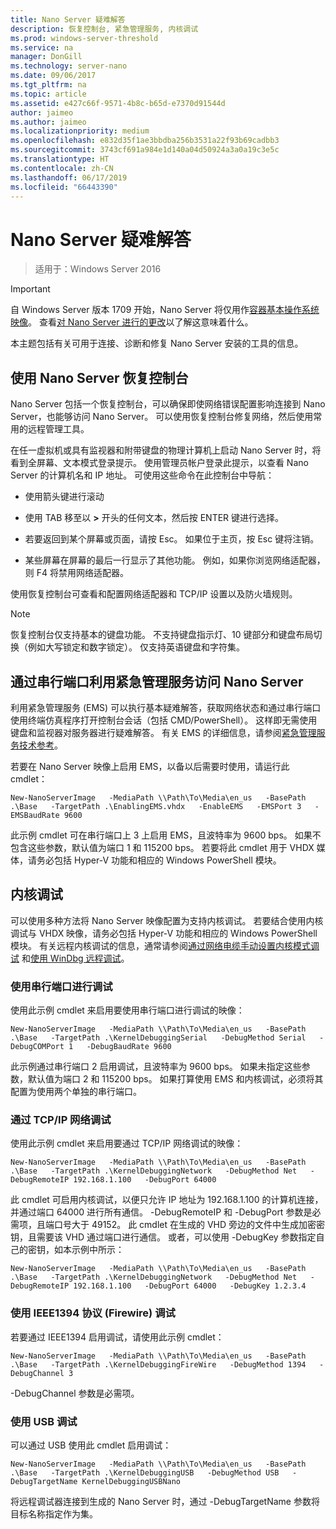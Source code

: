 ```yaml
---
title: Nano Server 疑难解答
description: 恢复控制台, 紧急管理服务, 内核调试
ms.prod: windows-server-threshold
ms.service: na
manager: DonGill
ms.technology: server-nano
ms.date: 09/06/2017
ms.tgt_pltfrm: na
ms.topic: article
ms.assetid: e427c66f-9571-4b8c-b65d-e7370d91544d
author: jaimeo
ms.author: jaimeo
ms.localizationpriority: medium
ms.openlocfilehash: e832d35f1ae3bbdba256b3531a22f93b69cadbb3
ms.sourcegitcommit: 3743cf691a984e1d140a04d50924a3a0a19c3e5c
ms.translationtype: HT
ms.contentlocale: zh-CN
ms.lasthandoff: 06/17/2019
ms.locfileid: "66443390"
---
```

# <a name="troubleshooting-nano-server"></a>Nano Server 疑难解答

>适用于：Windows Server 2016

> [!IMPORTANT]
> 自 Windows Server 版本 1709 开始，Nano Server 将仅用作[容器基本操作系统映像](/virtualization/windowscontainers/quick-start/using-insider-container-images#install-base-container-image)。 查看[对 Nano Server 进行的更改](nano-in-semi-annual-channel.md)以了解这意味着什么。 

本主题包括有关可用于连接、诊断和修复 Nano Server 安装的工具的信息。  
  
## <a name="using-the-nano-server-recovery-console"></a>使用 Nano Server 恢复控制台 
 
Nano Server 包括一个恢复控制台，可以确保即使网络错误配置影响连接到 Nano Server，也能够访问 Nano Server。 可以使用恢复控制台修复网络，然后使用常用的远程管理工具。  
  
在任一虚拟机或具有监视器和附带键盘的物理计算机上启动 Nano Server 时，将看到全屏幕、文本模式登录提示。 使用管理员帐户登录此提示，以查看 Nano Server 的计算机名和 IP 地址。 可使用这些命令在此控制台中导航：  
  
-   使用箭头键进行滚动  
  
-   使用 TAB 移至以 **>** 开头的任何文本，然后按 ENTER 键进行选择。  
  
-   若要返回到某个屏幕或页面，请按 Esc。 如果位于主页，按 Esc 键将注销。  
  
-   某些屏幕在屏幕的最后一行显示了其他功能。 例如，如果你浏览网络适配器，则 F4 将禁用网络适配器。  
  
使用恢复控制台可查看和配置网络适配器和 TCP/IP 设置以及防火墙规则。
> [!NOTE]
> 恢复控制台仅支持基本的键盘功能。 不支持键盘指示灯、10 键部分和键盘布局切换（例如大写锁定和数字锁定）。 仅支持英语键盘和字符集。

## <a name="accessing-nano-server-over-a-serial-port-with-emergency-management-services"></a>通过串行端口利用紧急管理服务访问 Nano Server  
利用紧急管理服务 (EMS) 可以执行基本疑难解答，获取网络状态和通过串行端口使用终端仿真程序打开控制台会话（包括 CMD/PowerShell）。 这样即无需使用键盘和监视器对服务器进行疑难解答。 有关 EMS 的详细信息，请参阅[紧急管理服务技术参考](https://technet.microsoft.com/library/cc784411(v=ws.10).aspx)。

若要在 Nano Server 映像上启用 EMS，以备以后需要时使用，请运行此 cmdlet：  
  
`New-NanoServerImage   -MediaPath \\Path\To\Media\en_us   -BasePath .\Base   -TargetPath .\EnablingEMS.vhdx   -EnableEMS   -EMSPort 3   -EMSBaudRate 9600`  
  
此示例 cmdlet 可在串行端口上 3 上启用 EMS，且波特率为 9600 bps。 如果不包含这些参数，默认值为端口 1 和 115200 bps。 若要将此 cmdlet 用于 VHDX 媒体，请务必包括 Hyper-V 功能和相应的 Windows PowerShell 模块。

## <a name="kernel-debugging"></a>内核调试  
可以使用多种方法将 Nano Server 映像配置为支持内核调试。 若要结合使用内核调试与 VHDX 映像，请务必包括 Hyper-V 功能和相应的 Windows PowerShell 模块。 有关远程内核调试的信息，通常请参阅[通过网络电缆手动设置内核模式调试](https://msdn.microsoft.com/library/windows/hardware/hh439346%28v=vs.85%29.aspx) 和[使用 WinDbg 远程调试](https://msdn.microsoft.com/library/windows/hardware/hh451173%28v=vs.85%29.aspx)。  
  
### <a name="debugging-using-a-serial-port"></a>使用串行端口进行调试  
使用此示例 cmdlet 来启用要使用串行端口进行调试的映像：  
  
`New-NanoServerImage   -MediaPath \\Path\To\Media\en_us   -BasePath .\Base   -TargetPath .\KernelDebuggingSerial   -DebugMethod Serial   -DebugCOMPort 1   -DebugBaudRate 9600`  
  
此示例通过串行端口 2 启用调试，且波特率为 9600 bps。 如果未指定这些参数，默认值为端口 2 和 115200 bps。 如果打算使用 EMS 和内核调试，必须将其配置为使用两个单独的串行端口。  
  
### <a name="debugging-over-a-tcpip-network"></a>通过 TCP/IP 网络调试  
使用此示例 cmdlet 来启用要通过 TCP/IP 网络调试的映像：  
  
`New-NanoServerImage   -MediaPath \\Path\To\Media\en_us   -BasePath .\Base   -TargetPath .\KernelDebuggingNetwork   -DebugMethod Net   -DebugRemoteIP 192.168.1.100   -DebugPort 64000`  
  
此 cmdlet 可启用内核调试，以便只允许 IP 地址为 192.168.1.100 的计算机连接，并通过端口 64000 进行所有通信。 -DebugRemoteIP 和 -DebugPort 参数是必需项，且端口号大于 49152。 此 cmdlet 在生成的 VHD 旁边的文件中生成加密密钥，且需要该 VHD 通过端口进行通信。 或者，可以使用 -DebugKey 参数指定自己的密钥，如本示例中所示：  
  
`New-NanoServerImage   -MediaPath \\Path\To\Media\en_us   -BasePath .\Base   -TargetPath .\KernelDebuggingNetwork   -DebugMethod Net   -DebugRemoteIP 192.168.1.100   -DebugPort 64000   -DebugKey 1.2.3.4`  
  
### <a name="debugging-using-the-ieee1394-protocol-firewire"></a>使用 IEEE1394 协议 (Firewire) 调试  
若要通过 IEEE1394 启用调试，请使用此示例 cmdlet：  
  
`New-NanoServerImage   -MediaPath \\Path\To\Media\en_us   -BasePath .\Base   -TargetPath .\KernelDebuggingFireWire   -DebugMethod 1394   -DebugChannel 3`  
  
-DebugChannel 参数是必需项。  
  
### <a name="debugging-using-usb"></a>使用 USB 调试  
可以通过 USB 使用此 cmdlet 启用调试：  
  
`New-NanoServerImage   -MediaPath \\Path\To\Media\en_us   -BasePath .\Base   -TargetPath .\KernelDebuggingUSB   -DebugMethod USB   -DebugTargetName KernelDebuggingUSBNano`  
  
将远程调试器连接到生成的 Nano Server 时，通过 -DebugTargetName 参数将目标名称指定作为集。    